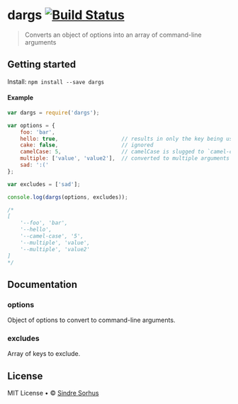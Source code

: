 # dargs [![Build Status](https://secure.travis-ci.org/sindresorhus/dargs.png?branch=master)](http://travis-ci.org/sindresorhus/dargs)

> Converts an object of options into an array of command-line arguments


## Getting started

Install: `npm install --save dargs`


#### Example

```js
var dargs = require('dargs');

var options = {
	foo: 'bar',
	hello: true,                    // results in only the key being used
	cake: false,                    // ignored
	camelCase: 5,                   // camelCase is slugged to `camel-case`
	multiple: ['value', 'value2'],  // converted to multiple arguments
	sad: ':('
};

var excludes = ['sad'];

console.log(dargs(options, excludes));

/*
[
	'--foo', 'bar',
	'--hello',
	'--camel-case', '5',
	'--multiple', 'value',
	'--multiple', 'value2'
]
*/
```


## Documentation


### options

Object of options to convert to command-line arguments.


### excludes

Array of keys to exclude.



## License

MIT License • © [Sindre Sorhus](http://sindresorhus.com)
